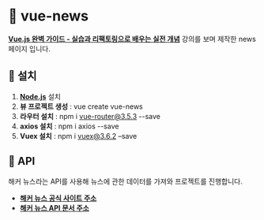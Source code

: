 # :page_with_curl: vue-news

**[Vue.js 완벽 가이드 - 실습과 리팩토링으로 배우는 실전 개념](https://www.inflearn.com/course/vue-js/dashboard)** 강의를 보며 제작한 news 페이지 입니다.





## :hammer: 설치

1. **[Node.js](https://nodejs.org/en/)** 설치
2. **뷰 프로젝트 생성** : vue create vue-news
3. **라우터 설치** : npm i vue-router@3.5.3 --save
3. **axios 설치** : npm i axios --save
3. **Vuex 설치** : npm i vuex@3.6.2 –save



## :postbox: API

해커 뉴스라는 API를 사용해 뉴스에 관한 데이터를 가져와 프로젝트를 진행합니다.

- **[해커 뉴스 공식 사이트 주소](https://news.ycombinator.com/)**
- **[해커 뉴스 API 문서 주소](https://github.com/tastejs/hacker-news-pwas/blob/master/docs/api.md)**
